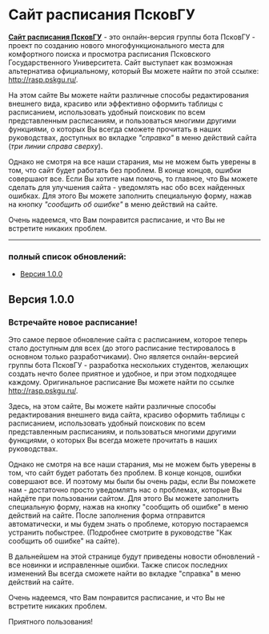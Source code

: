 # Сайт расписания ПсковГУ

**[Сайт расписания ПсковГУ](https://mrgick.github.io/rasp_pskgu/index.html)** - это онлайн-версия группы бота ПсковГУ - проект по созданию нового многофункционального
места для комфортного поиска и просмотра расписания Псковского Государственного Университета. Сайт выступает как возможная альтернатива официальному, который Вы можете 
найти по этой ссылке: http://rasp.pskgu.ru/. 

На этом сайте Вы можете найти различные способы редактирования внешнего вида, красиво или эффективно оформить таблицы с расписанием, использовать 
удобный поисковик по всем представленным расписаниям, и пользоваться многими другими функциями, о которых Вы всегда сможете прочитать в наших 
руководствах, доступных во вкладке *"справка"* в меню действий сайта (*три линии справа сверху*).

Однако не смотря на все наши старания, мы не можем быть уверены в том, что сайт будет работать без проблем. В конце концов, ошибки совершают все. 
Если Вы хотите нам помочь, то главное, что Вы можете сделать для улучшения сайта - уведомлять нас обо всех найденных ошибках. Для этого Вы можете 
заполнить специальную форму, нажав на кнопку *"сообщить об ошибке"* в меню действий на сайте.

Очень надеемся, что Вам понравится расписание, и что Вы не встретите никаких проблем.

________________________________________________________________________________________________

### полный список обновлений:
- [Версия 1.0.0](https://github.com/mrgick/rasp_pskgu#версия-100) 

## Версия 1.0.0

### Встречайте новое расписание!

Это самое первое обновление сайта с расписанием, которое теперь стало доступным для всех (до этого расписание тестировалось в основном только разработчиками). 
Оно является онлайн-версией группы бота ПсковГУ - разработка нескольких студентов, желающих создать нечто более приятное и удобное, 
и при этом подходящее каждому. Оригинальное расписание Вы можете найти по ссылке http://rasp.pskgu.ru/.

Здесь, на этом сайте, Вы можете найти различные способы редактирования внешнего вида сайта, красиво оформить таблицы с расписанием, использовать удобный поисковик 
по всем представленным расписаниям, и пользоваться многими другими функциями, о которых Вы всегда можете прочитать в наших руководствах.

Однако не смотря на все наши старания, мы не можем быть уверены в том, что сайт будет работать без проблем. В конце концов, ошибки совершают все. 
И поэтому мы были бы очень рады, если Вы поможете нам - достаточно просто уведомлять нас о проблемах, которые Вы найдёте при пользовании сайтом. 
Для этого Вы можете заполнить специальную форму, нажав на кнопку "сообщить об ошибке" в меню действий на сайте. 
После заполнения форма отправится автоматически, и мы будем знать о проблеме, которую постараемся устранить побыстрее.
(Подробнее смотрите в руководстве "Как сообщить об ошибке" на сайте).

В дальнейшем на этой странице будут приведены новости обновлений - все новинки и исправленные ошибки. 
Также список последних изменений Вы всегда сможете найти во вкладке "справка" в меню действий на сайте.

Очень надеемся, что Вам понравится расписание, и что Вы не встретите никаких проблем.

Приятного пользования!
